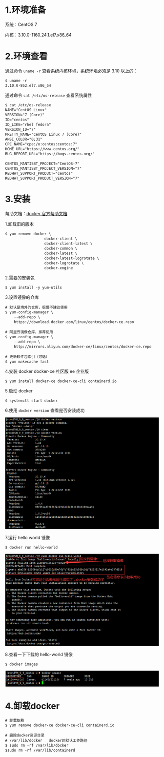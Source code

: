 # 1.环境准备

系统：CentOS 7

内核：3.10.0-1160.24.1.el7.x86_64

# 2.环境查看

通过命令 `uname -r` 查看系统内核环境，系统环境必须是 3.10 以上的：

``` shell
$ uname -r
3.10.0-862.el7.x86_64
```
通过命令 `cat /etc/os-release` 查看系统属性
``` shell
$ cat /etc/os-release 
NAME="CentOS Linux"
VERSION="7 (Core)"
ID="centos"
ID_LIKE="rhel fedora"
VERSION_ID="7"
PRETTY_NAME="CentOS Linux 7 (Core)"
ANSI_COLOR="0;31"
CPE_NAME="cpe:/o:centos:centos:7"
HOME_URL="https://www.centos.org/"
BUG_REPORT_URL="https://bugs.centos.org/"

CENTOS_MANTISBT_PROJECT="CentOS-7"
CENTOS_MANTISBT_PROJECT_VERSION="7"
REDHAT_SUPPORT_PRODUCT="centos"
REDHAT_SUPPORT_PRODUCT_VERSION="7"
```

# 3.安装

帮助文档：[docker 官方帮助文档](https://docs.docker.com/)

1.卸载旧的版本

``` shell
$ yum remove docker \
                  docker-client \
                  docker-client-latest \
                  docker-common \
                  docker-latest \
                  docker-latest-logrotate \
                  docker-logrotate \
                  docker-engine
```

2.需要的安装包

``` shell
$ yum install -y yum-utils
```

3.设置镜像的仓库

``` shell
# 默认是境外的仓库，很慢不建议使用
$ yum-config-manager \
    --add-repo \
    https://download.docker.com/linux/centos/docker-ce.repo
    
# 阿里云镜像仓库，推荐使用
$ yum-config-manager \
    --add-repo \
    http://mirrors.aliyun.com/docker-ce/linux/centos/docker-ce.repo
    
# 更新软件包索引（可选）
$ yum makecache fast
```

4.安装 docker docker-ce 社区版 ee 企业版

``` shell
$ yum install docker-ce docker-ce-cli containerd.io
```

5.启动 docker

``` shell
$ systemctl start docker
```

6.使用 `docker version` 查看是否安装成功

![查看 docker 是否安装成功](../img/image-20210427003114853.png)

7.运行 hello world 镜像

``` shell
$ docker run hello-world
```

![image-20210427004608665](../img/image-20210427004608665.png)

8.查看一下下载的 hello-world 镜像

``` shell
$ docker images
```

![image-20210427004854294](../img/image-20210427004854294.png)

# 4.卸载docker

``` shell
# 卸载依赖
$ yum remove docker-ce docker-ce-cli containerd.io

# 删除docker资源目录
# /var/lib/docker	docker的默认工作路径
$ sudo rm -rf /var/lib/docker
$sudo rm -rf /var/lib/containerd
```

